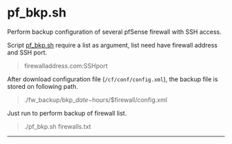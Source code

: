 # pf_bkp.sh

Perform backup configuration of several pfSense firewall with SSH access.

Script [pf_bkp.sh](pf_bkp.sh) require a list as argument, list need have firewall address and SSH port.

> firewalladdress.com:SSHport

After download configuration file (`/cf/conf/config.xml`), the backup file is stored on following path.

> ./fw_backup/bkp_$date-$hours/$firewall/config.xml

Just run to perform backup of firewall list.

> ./pf_bkp.sh firewalls.txt
***
